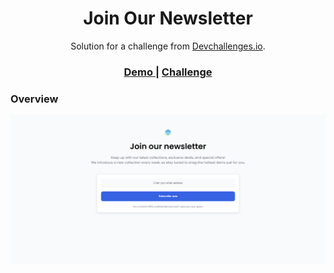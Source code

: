 <h1 align="center">Join Our Newsletter</h1>

<div align="center">
   Solution for a challenge from  <a href="http://devchallenges.io" target="_blank">Devchallenges.io</a>.
</div>

<div align="center">
  <h3>
    <a href="https://join-our-newsletter-challenge.netlify.app/">
      Demo
    </a>
    <span> | </span>
    <a href="https://devchallenges.io/challenge/join-our-newsletter">
      Challenge
    </a>
  </h3>
</div>

### Overview

![screenshot](https://raw.githubusercontent.com/zuleidyyaruro/join-our-newsletter/refs/heads/main/images/screencapture-1.png)
